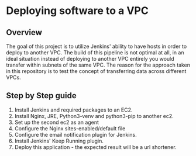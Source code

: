 # Deploying software to a VPC 

## Overview

The goal of this project is to utilize Jenkins' ability to have hosts in order to deploy to another VPC. The build of this pipeline is not optimal at all, in an ideal situation instead of deploying to another VPC entirely you would transfer within subnets of the same VPC. The reason for the approach taken in this repository is to test the concept of transferring data across different VPCs.

## Step by Step guide

1. Install Jenkins and required packages to an EC2.
2. Install Nginx, JRE, Python3-venv and python3-pip to another ec2.
3. Set up the second ec2 as an agent
4. Configure the Nginx sites-enabled/default file
5. Configure the email notification plugin for Jenkins.
6. Install Jenkins' Keep Running plugin.
7. Deploy this application - the expected result will be a url shortener. 
